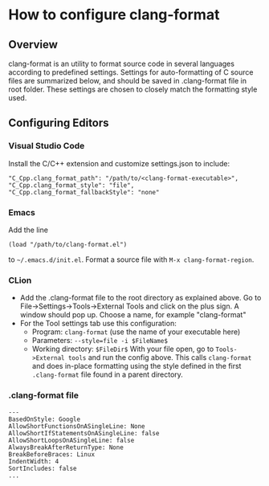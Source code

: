 # How to configure clang‐format

## Overview
clang-format is an utility to format source code in several languages 
according to predefined settings. Settings for auto-formatting of C source 
files are summarized below, and should be saved in .clang-format file in root 
folder. These settings are chosen to closely match the formatting style used.

## Configuring Editors
### Visual Studio Code
Install the C/C++ extension and customize settings.json to include:

    "C_Cpp.clang_format_path": "/path/to/<clang-format-executable>",
    "C_Cpp.clang_format_style": "file",
    "C_Cpp.clang_format_fallbackStyle": "none"

### Emacs
Add the line

    (load "/path/to/clang-format.el")

to `~/.emacs.d/init.el`. Format a source file with `M-x clang-format-region`.

### CLion
* Add the .clang-format file to the root directory as 
  explained above.  Go to File->Settings->Tools->External Tools 
  and click on the plus sign. A window should pop up. 
  Choose a name, for example "clang-format"
* For the Tool settings tab use this configuration:
  - Program: `clang-format` (use the name of your executable here)
  - Parameters: `--style=file -i $FileName$`
  - Working directory: `$FileDir$`
With your file open, go to `Tools->External tools` and run the config above. 
This calls `clang-format` and does in-place formatting using the style 
defined in the first `.clang-format` file found in a parent directory.

### .clang-format file

    ---
    BasedOnStyle: Google
    AllowShortFunctionsOnASingleLine: None
    AllowShortIfStatementsOnASingleLine: false
    AllowShortLoopsOnASingleLine: false
    AlwaysBreakAfterReturnType: None
    BreakBeforeBraces: Linux
    IndentWidth: 4
    SortIncludes: false
    ...
